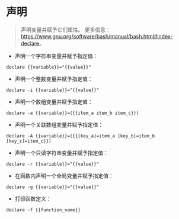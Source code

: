 # 声明

> 声明变量并赋予它们属性。
> 更多信息：<https://www.gnu.org/software/bash/manual/bash.html#index-declare>。

- 声明一个字符串变量并赋予指定值：

`declare {{variable}}="{{value}}"`

- 声明一个整数变量并赋予指定值：

`declare -i {{variable}}="{{value}}"`

- 声明一个数组变量并赋予指定值：

`declare -a {{variable}}=({{item_a item_b item_c}})`

- 声明一个关联数组变量并赋予指定值：

`declare -A {{variable}}=({{[key_a]=item_a [key_b]=item_b [key_c]=item_c}})`

- 声明一个只读字符串变量并赋予指定值：

`declare -r {{variable}}="{{value}}"`

- 在函数内声明一个全局变量并赋予指定值：

`declare -g {{variable}}="{{value}}"`

- 打印函数定义：

`declare -f {{function_name}}`